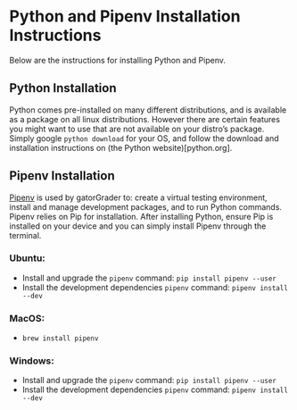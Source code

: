 # Python and Pipenv Installation Instructions
Below are the instructions for installing Python and Pipenv.

## Python Installation
Python comes pre-installed on many different distributions, and is available as
a package on all linux distributions. However there are certain features you
might want to use that are not available on your distro’s package. Simply google `python download` for your OS, and follow 
the download and installation instructions on (the Python website)[python.org].

## Pipenv Installation
[Pipenv](https://github.com/pypa/pipenv) is used by gatorGrader to: create a
virtual testing environment, install and manage development packages, and to run
Python commands. Pipenv relies on Pip for installation. After installing Python,
ensure Pip is installed on your device and you can simply install Pipenv
through the terminal.

### Ubuntu:
- Install and upgrade the `pipenv` command: `pip install pipenv --user`
- Install the development dependencies `pipenv` command: `pipenv install --dev`

### MacOS:
- `brew install pipenv`

### Windows:
- Install and upgrade the `pipenv` command: `pip install pipenv --user`
- Install the development dependencies `pipenv` command: `pipenv install --dev`
